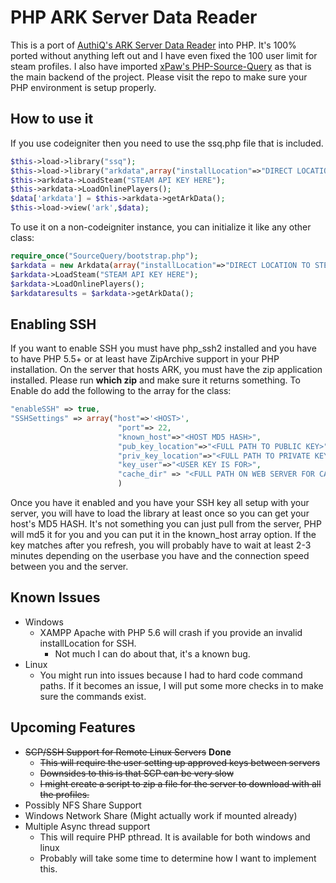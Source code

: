 # PHP ARK Server Data Reader

This is a port of <a href="https://github.com/AuthiQ/ArkData">AuthiQ's ARK Server Data Reader</a> into PHP. It's 100% ported without anything left out and I have even fixed the 100 user limit for steam profiles. I also have imported <a href="https://github.com/xPaw/PHP-Source-Query/">xPaw's PHP-Source-Query</a> as that is the main backend of the project. Please visit the repo to make sure your PHP environment is setup properly.

## How to use it

If you use codeigniter then you need to use the ssq.php file that is included.
```PHP
$this->load->library("ssq");
$this->load->library("arkdata",array("installLocation"=>"DIRECT LOCATION TO STEAM FILES"));
$this->arkdata->LoadSteam("STEAM API KEY HERE");
$this->arkdata->LoadOnlinePlayers();
$data['arkdata'] = $this->arkdata->getArkData();
$this->load->view('ark',$data);
```

To use it on a non-codeigniter instance, you can initialize it like any other class:
```PHP
require_once("SourceQuery/bootstrap.php");
$arkdata = new Arkdata(array("installLocation"=>"DIRECT LOCATION TO STEAM FILES"));
$arkdata->LoadSteam("STEAM API KEY HERE");
$arkdata->LoadOnlinePlayers();
$arkdataresults = $arkdata->getArkData();
```

## Enabling SSH

If you want to enable SSH you must have php_ssh2 installed and you have to have PHP 5.5+ or at least have ZipArchive support in your PHP installation. On the server that hosts ARK, you must have the zip application installed. Please run **which zip** and make sure it returns something.
To Enable do add the following to the array for the class:
```PHP
"enableSSH" => true,
"SSHSettings" => array("host"=>'<HOST>',
                        "port"=> 22,
                        "known_host"=>"<HOST MD5 HASH>",
                        "pub_key_location"=>"<FULL PATH TO PUBLIC KEY>",
                        "priv_key_location"=>"<FULL PATH TO PRIVATE KEY>",
                        "key_user"=>"<USER KEY IS FOR>",
                        "cache_dir" => "<FULL PATH ON WEB SERVER FOR CACHE>"
                        )
```
Once you have it enabled and you have your SSH key all setup with your server, you will have to load the library at least once so you can get your host's MD5 HASH. It's not something you can just pull from the server, PHP will md5 it for you and you can put it in the known_host array option. If the key matches after you refresh, you will probably have to wait at least 2-3 minutes depending on the userbase you have and the connection speed between you and the server.

## Known Issues

* Windows
    * XAMPP Apache with PHP 5.6 will crash if you provide an invalid installLocation for SSH.
        * Not much I can do about that, it's a known bug.
* Linux
    * You might run into issues because I had to hard code command paths. If it becomes an issue, I will put some more checks in to make sure the commands exist.

## Upcoming Features

* ~~SCP/SSH Support for Remote Linux Servers~~  **Done**
  * ~~This will require the user setting up approved keys between servers~~
  * ~~Downsides to this is that SCP can be very slow~~
  * ~~I might create a script to zip a file for the server to download with all the profiles.~~
* Possibly NFS Share Support
* Windows Network Share (Might actually work if mounted already)
* Multiple Async thread support
  * This will require PHP pthread. It is available for both windows and linux
  * Probably will take some time to determine how I want to implement this.
